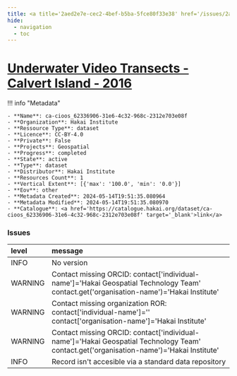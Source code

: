 ```yaml
---
title: <a title='2aed2e7e-cec2-4bef-b5ba-5fce80f33e38' href='/issues/2aed2e7e-cec2-4bef-b5ba-5fce80f33e38/' target='_blank'>Underwater Video Transects - Calvert Island - 2016</a>
hide:
  - navigation
  - toc
---
```


# <a title='2aed2e7e-cec2-4bef-b5ba-5fce80f33e38' href='/issues/2aed2e7e-cec2-4bef-b5ba-5fce80f33e38/' target='_blank'>Underwater Video Transects - Calvert Island - 2016</a>

<div id='map'></div>

!!! info "Metadata"
    
    - **Name**: ca-cioos_62336906-31e6-4c32-968c-2312e703e08f 
    - **Organization**: Hakai Institute 
    - **Ressource Type**: dataset 
    - **Licence**: CC-BY-4.0 
    - **Private**: False 
    - **Projects**: Geospatial 
    - **Progress**: completed 
    - **State**: active 
    - **Type**: dataset 
    - **Distributor**: Hakai Institute 
    - **Resources Count**: 1 
    - **Vertical Extent**: [{'max': '100.0', 'min': '0.0'}] 
    - **Eov**: other 
    - **Metadata Created**: 2024-05-14T19:51:35.080964 
    - **Metadata Modified**: 2024-05-14T19:51:35.080970 
    - **Catalogue**: <a href='https://catalogue.hakai.org/dataset/ca-cioos_62336906-31e6-4c32-968c-2312e703e08f' target='_blank'>link</a> 

### Issues

| level   | message                                                                                                                                 |
|:--------|:----------------------------------------------------------------------------------------------------------------------------------------|
| INFO    | No version                                                                                                                              |
| WARNING | Contact missing ORCID: contact['individual-name']='Hakai Geospatial Technology Team' contact.get('organisation-name')='Hakai Institute' |
| WARNING | Contact missing organization ROR:  contact['individual-name']='' contact['organisation-name']='Hakai Institute'                         |
| WARNING | Contact missing ORCID: contact['individual-name']='Hakai Geospatial Technology Team' contact.get('organisation-name')='Hakai Institute' |
| INFO    | Record isn't accesible via a standard data repository                                                                                   |

<script>
   document.addEventListener("DOMContentLoaded", function() {
    var map = L.map('map').setView([51.505, -125.09], 5);
    L.tileLayer('https://tile.openstreetmap.org/{z}/{x}/{y}.png', {
        maxZoom: 19,
        attribution: '&copy; <a href="http://www.openstreetmap.org/copyright">OpenStreetMap</a>'
    }).addTo(map);
    var geojsonFeature = {
        "type": "Feature",
        "properties": {
            "name" : "<a title='2aed2e7e-cec2-4bef-b5ba-5fce80f33e38' href='/issues/2aed2e7e-cec2-4bef-b5ba-5fce80f33e38/' target='_blank'>Underwater Video Transects - Calvert Island - 2016</a>"
        },
        "geometry": {'type': 'Polygon', 'coordinates': [[[-128.13217163085938, 51.64870258356993], [-128.06350708007812, 51.64870258356993], [-128.06350708007812, 51.69958706405643], [-128.13217163085938, 51.69958706405643], [-128.13217163085938, 51.64870258356993]]]}
    }
    L.geoJSON(geojsonFeature).addTo(map);
   })
</script>